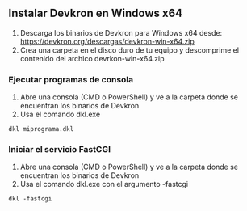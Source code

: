 ## Instalar Devkron en Windows x64

1. Descarga los binarios de Devkron para Windows x64 desde: https://devkron.org/descargas/devkron-win-x64.zip
2. Crea una carpeta en el disco duro de tu equipo y descomprime el contenido del archico devrkon-win-x64.zip

### Ejecutar programas de consola

1. Abre una consola (CMD o PowerShell) y ve a la carpeta donde se encuentran los binarios de Devkron
2. Usa el comando dkl.exe
``` CMD
dkl miprograma.dkl
```

### Iniciar el servicio FastCGI
1. Abre una consola (CMD o PowerShell) y ve a la carpeta donde se encuentran los binarios de Devkron
2. Usa el comando dkl.exe con el argumento -fastcgi
``` CMD
dkl -fastcgi
```


